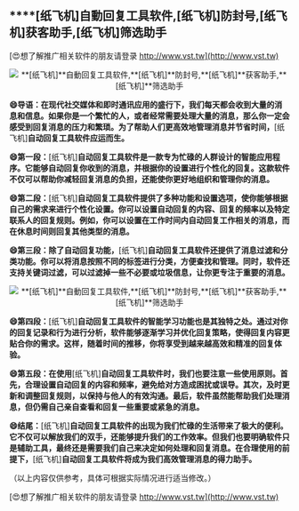 ## ****[纸飞机]**自動回复工具软件,**[纸飞机]**防封号,**[纸飞机]**获客助手,**[纸飞机]**筛选助手**

[😍想了解推广相关软件的朋友请登录 http://www.vst.tw](http://www.vst.tw)

 <center><img src="https://vst.tw/MP4/tuiguang/png/1.png" alt="**[纸飞机]**自動回复工具软件,**[纸飞机]**防封号,**[纸飞机]**获客助手,**[纸飞机]**筛选助手"></center>

**😄导语：在现代社交媒体和即时通讯应用的盛行下，我们每天都会收到大量的消息和信息。如果你是一个繁忙的人，或者经常需要处理大量的消息，那么你一定会感受到回复消息的压力和繁琐。为了帮助人们更高效地管理消息并节省时间，**[纸飞机]**自动回复工具软件应运而生。**

**😄第一段：**[纸飞机]**自动回复工具软件是一款专为忙碌的人群设计的智能应用程序。它能够自动回复你收到的消息，并根据你的设置进行个性化的回复。这款软件不仅可以帮助你减轻回复消息的负担，还能使你更好地组织和管理你的消息。**

**😄第二段：**[纸飞机]**自动回复工具软件提供了多种功能和设置选项，使你能够根据自己的需求来进行个性化设置。你可以设置自动回复的内容、回复的频率以及特定联系人的回复规则。例如，你可以设置在工作时间内自动回复工作相关的消息，而在休息时间则回复其他类型的消息。**

**😄第三段：除了自动回复功能，**[纸飞机]**自动回复工具软件还提供了消息过滤和分类功能。你可以将消息按照不同的标签进行分类，方便查找和管理。同时，软件还支持关键词过滤，可以过滤掉一些不必要或垃圾信息，让你更专注于重要的消息。**

 <center><img src="https://vst.tw/MP4/tuiguang/png/1.png" alt="**[纸飞机]**自動回复工具软件,**[纸飞机]**防封号,**[纸飞机]**获客助手,**[纸飞机]**筛选助手"></center>

**😄第四段：**[纸飞机]**自动回复工具软件的智能学习功能也是其独特之处。通过对你的回复记录和行为进行分析，软件能够逐渐学习并优化回复策略，使得回复内容更贴合你的需求。这样，随着时间的推移，你将享受到越来越高效和精准的回复体验。**

**😄第五段：在使用**[纸飞机]**自动回复工具软件时，我们也要注意一些使用原则。首先，合理设置自动回复的内容和频率，避免给对方造成困扰或误导。其次，及时更新和调整回复规则，以保持与他人的有效沟通。最后，软件虽然能帮助我们处理消息，但仍需自己亲自查看和回复一些重要或紧急的消息。**

**😄结尾：**[纸飞机]**自动回复工具软件的出现为我们忙碌的生活带来了极大的便利。它不仅可以解放我们的双手，还能够提升我们的工作效率。但我们也要明确软件只是辅助工具，最终还是需要我们自己来决定如何处理和回复消息。在合理使用的前提下，**[纸飞机]**自动回复工具软件将成为我们高效管理消息的得力助手。**

（以上内容仅供参考，具体可根据实际情况进行适当修改。）

[😍想了解推广相关软件的朋友请登录 http://www.vst.tw](http://www.vst.tw)



